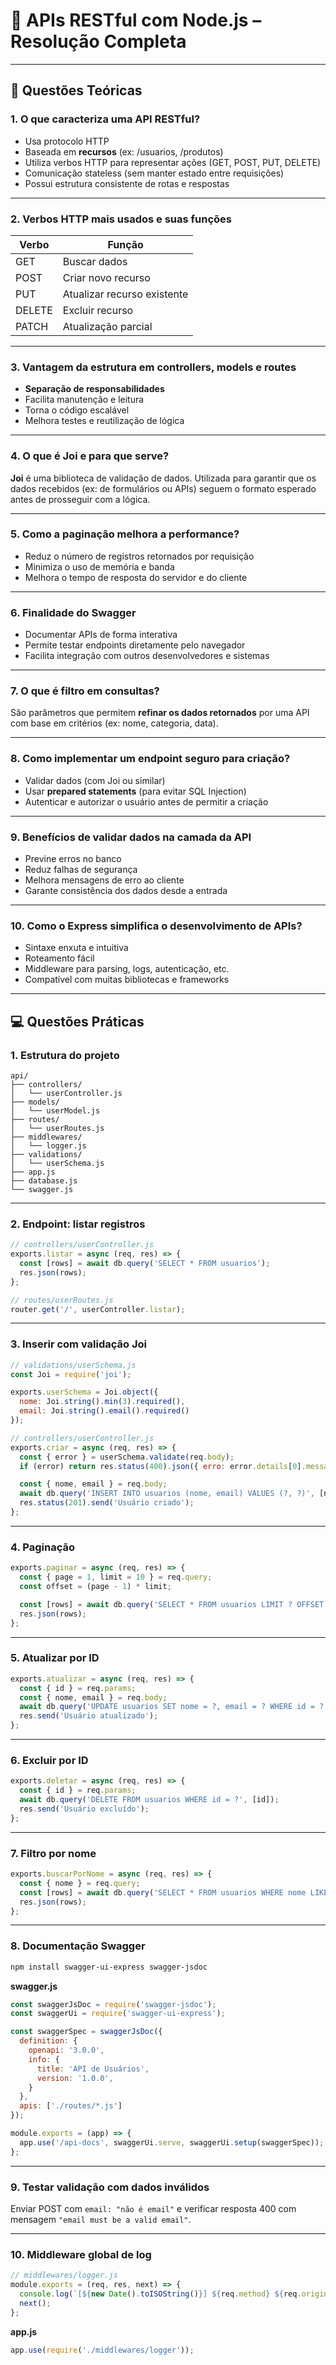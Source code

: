 # 📘 APIs RESTful com Node.js – Resolução Completa

---

## 🧠 Questões Teóricas

### 1. O que caracteriza uma API RESTful?

* Usa protocolo HTTP
* Baseada em **recursos** (ex: /usuarios, /produtos)
* Utiliza verbos HTTP para representar ações (GET, POST, PUT, DELETE)
* Comunicação stateless (sem manter estado entre requisições)
* Possui estrutura consistente de rotas e respostas

---

### 2. Verbos HTTP mais usados e suas funções

| Verbo  | Função                      |
| ------ | --------------------------- |
| GET    | Buscar dados                |
| POST   | Criar novo recurso          |
| PUT    | Atualizar recurso existente |
| DELETE | Excluir recurso             |
| PATCH  | Atualização parcial         |

---

### 3. Vantagem da estrutura em controllers, models e routes

* **Separação de responsabilidades**
* Facilita manutenção e leitura
* Torna o código escalável
* Melhora testes e reutilização de lógica

---

### 4. O que é Joi e para que serve?

**Joi** é uma biblioteca de validação de dados.
Utilizada para garantir que os dados recebidos (ex: de formulários ou APIs) seguem o formato esperado antes de prosseguir com a lógica.

---

### 5. Como a paginação melhora a performance?

* Reduz o número de registros retornados por requisição
* Minimiza o uso de memória e banda
* Melhora o tempo de resposta do servidor e do cliente

---

### 6. Finalidade do Swagger

* Documentar APIs de forma interativa
* Permite testar endpoints diretamente pelo navegador
* Facilita integração com outros desenvolvedores e sistemas

---

### 7. O que é filtro em consultas?

São parâmetros que permitem **refinar os dados retornados** por uma API com base em critérios (ex: nome, categoria, data).

---

### 8. Como implementar um endpoint seguro para criação?

* Validar dados (com Joi ou similar)
* Usar **prepared statements** (para evitar SQL Injection)
* Autenticar e autorizar o usuário antes de permitir a criação

---

### 9. Benefícios de validar dados na camada da API

* Previne erros no banco
* Reduz falhas de segurança
* Melhora mensagens de erro ao cliente
* Garante consistência dos dados desde a entrada

---

### 10. Como o Express simplifica o desenvolvimento de APIs?

* Sintaxe enxuta e intuitiva
* Roteamento fácil
* Middleware para parsing, logs, autenticação, etc.
* Compatível com muitas bibliotecas e frameworks

---

## 💻 Questões Práticas

### 1. Estrutura do projeto

```
api/
├── controllers/
│   └── userController.js
├── models/
│   └── userModel.js
├── routes/
│   └── userRoutes.js
├── middlewares/
│   └── logger.js
├── validations/
│   └── userSchema.js
├── app.js
├── database.js
└── swagger.js
```

---

### 2. Endpoint: listar registros

```js
// controllers/userController.js
exports.listar = async (req, res) => {
  const [rows] = await db.query('SELECT * FROM usuarios');
  res.json(rows);
};

// routes/userRoutes.js
router.get('/', userController.listar);
```

---

### 3. Inserir com validação Joi

```js
// validations/userSchema.js
const Joi = require('joi');

exports.userSchema = Joi.object({
  nome: Joi.string().min(3).required(),
  email: Joi.string().email().required()
});
```

```js
// controllers/userController.js
exports.criar = async (req, res) => {
  const { error } = userSchema.validate(req.body);
  if (error) return res.status(400).json({ erro: error.details[0].message });

  const { nome, email } = req.body;
  await db.query('INSERT INTO usuarios (nome, email) VALUES (?, ?)', [nome, email]);
  res.status(201).send('Usuário criado');
};
```

---

### 4. Paginação

```js
exports.paginar = async (req, res) => {
  const { page = 1, limit = 10 } = req.query;
  const offset = (page - 1) * limit;

  const [rows] = await db.query('SELECT * FROM usuarios LIMIT ? OFFSET ?', [parseInt(limit), parseInt(offset)]);
  res.json(rows);
};
```

---

### 5. Atualizar por ID

```js
exports.atualizar = async (req, res) => {
  const { id } = req.params;
  const { nome, email } = req.body;
  await db.query('UPDATE usuarios SET nome = ?, email = ? WHERE id = ?', [nome, email, id]);
  res.send('Usuário atualizado');
};
```

---

### 6. Excluir por ID

```js
exports.deletar = async (req, res) => {
  const { id } = req.params;
  await db.query('DELETE FROM usuarios WHERE id = ?', [id]);
  res.send('Usuário excluído');
};
```

---

### 7. Filtro por nome

```js
exports.buscarPorNome = async (req, res) => {
  const { nome } = req.query;
  const [rows] = await db.query('SELECT * FROM usuarios WHERE nome LIKE ?', [`%${nome}%`]);
  res.json(rows);
};
```

---

### 8. Documentação Swagger

```bash
npm install swagger-ui-express swagger-jsdoc
```

**swagger.js**

```js
const swaggerJsDoc = require('swagger-jsdoc');
const swaggerUi = require('swagger-ui-express');

const swaggerSpec = swaggerJsDoc({
  definition: {
    openapi: '3.0.0',
    info: {
      title: 'API de Usuários',
      version: '1.0.0',
    }
  },
  apis: ['./routes/*.js']
});

module.exports = (app) => {
  app.use('/api-docs', swaggerUi.serve, swaggerUi.setup(swaggerSpec));
};
```

---

### 9. Testar validação com dados inválidos

Enviar POST com `email: "não é email"` e verificar resposta 400 com mensagem `"email must be a valid email"`.

---

### 10. Middleware global de log

```js
// middlewares/logger.js
module.exports = (req, res, next) => {
  console.log(`[${new Date().toISOString()}] ${req.method} ${req.originalUrl}`);
  next();
};
```

**app.js**

```js
app.use(require('./middlewares/logger'));
```
